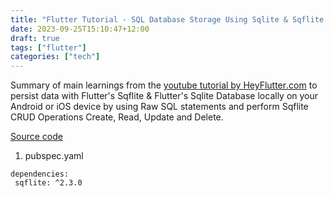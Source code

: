 ```yaml
---
title: "Flutter Tutorial - SQL Database Storage Using Sqlite & Sqflite CRUD | Android & iOS"
date: 2023-09-25T15:10:47+12:00
draft: true
tags: ["flutter"]
categories: ["tech"]
---
```


Summary of main learnings from the [youtube tutorial by HeyFlutter․com](https://www.youtube.com/watch?v=UpKrhZ0Hppk) to persist data with Flutter's Sqflite & Flutter's Sqlite Database locally on your Android or iOS device by using Raw SQL statements and perform Sqflite CRUD Operations Create, Read, Update and Delete.

[Source code](https://github.com/JohannesMilke/sqflite_database_example)

1. pubspec.yaml
 ```
dependencies:
  sqflite: ^2.3.0
 ```